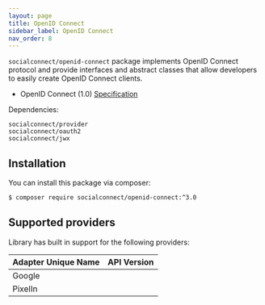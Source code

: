 ```yaml
---
layout: page
title: OpenID Connect
sidebar_label: OpenID Connect
nav_order: 8
---
```


`socialconnect/openid-connect` package implements OpenID Connect protocol and provide interfaces and abstract classes that 
allow developers to easily create OpenID Connect clients.

- OpenID Connect (1.0) [Specification](http://openid.net/specs/openid-connect-core-1_0.html#OpenID.Discovery)

Dependencies:

```
socialconnect/provider
socialconnect/oauth2
socialconnect/jwx
```

## Installation

You can install this package via composer:

```sh
$ composer require socialconnect/openid-connect:^3.0
```

## Supported providers

Library has built in support for the following providers:

| Adapter Unique Name             | API Version  |
|---------------------------------|--------------|
| Google                          |              |
| PixelIn                         |              |
